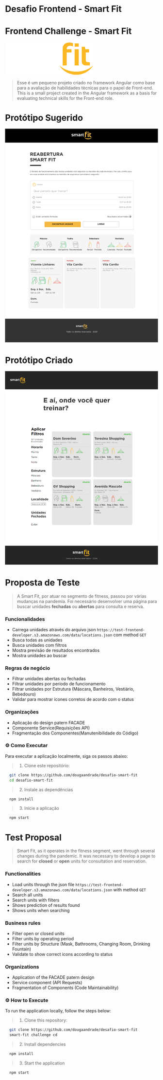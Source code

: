 # Desafio Frontend - Smart Fit
# Frontend Challenge - Smart Fit

![Smart Fit](./src/assets/img/svg/logo.svg)

> Esse é um pequeno projeto criado no framework Angular como base para a avaliação de habilidades técnicas para o papel de Front-end.
> This is a small project created in the Angular framework as a basis for evaluating technical skills for the Front-end role.

# Protótipo Sugerido

![preview](preview-origin.png)

# Protótipo Criado

![preview](preview.png)

# Proposta de Teste
> A Smart Fit, por atuar no segmento de fitness, passou por várias mudanças na pandemia. Foi necessário desenvolver uma página para buscar unidades **fechadas** ou **abertas** para consulta e reserva.

### Funcionalidades
- Carrega unidades através do arquivo json `https://test-frontend-developer.s3.amazonaws.com/data/locations.json` com method `GET`
- Busca todas as unidades
- Busca unidades com filtros
- Mostra previsão de resultados encontrados
- Mostra unidades ao buscar

### Regras de negócio
- Filtrar unidades abertas ou fechadas
- Filtrar unidades por período de funcionamento
- Filtrar unidades por Estrutura (Máscara, Banheiros, Vestiário, Bebedouro)
- Validar para mostrar ícones corretos de acordo com o status

### Organizações
- Aplicação do design patern FACADE
- Componente Service(Requisições API)
- Fragmentação dos Componentes(Manutenibilidade do Código)

### ⚙️ Como Executar

Para executar a aplicação localmente, siga os passos abaixo:

> 1. Clone este repositório:

```bash
  git clone https://github.com/dougaandrade/desafio-smart-fit
  cd desafio-smart-fit

```

> 2. Instale as dependências

```bash
  npm install
```

> 3. Inicie a aplicação

```bash
  npm start
```






# Test Proposal
> Smart Fit, as it operates in the fitness segment, went through several changes during the pandemic. It was necessary to develop a page to search for **closed** or **open** units for consultation and reservation.

### Functionalities
- Load units through the json file `https://test-frontend-developer.s3.amazonaws.com/data/locations.json` with method `GET`
- Search all units
- Search units with filters
- Shows prediction of results found
- Shows units when searching

### Business rules
- Filter open or closed units
- Filter units by operating period
- Filter units by Structure (Mask, Bathrooms, Changing Room, Drinking Fountain)
- Validate to show correct icons according to status

### Organizations
- Application of the FACADE patern design
- Service component (API Requests)
- Fragmentation of Components (Code Maintainability)

### ⚙️ How to Execute

To run the application locally, follow the steps below:

> 1. Clone this repository:

```bash
  git clone https://github.com/dougaandrade/desafio-smart-fit
  smart-fit challenge cd

```

> 2. Install dependencies

```bash
  npm install
```

> 3. Start the application

```bash
  npm start
```


